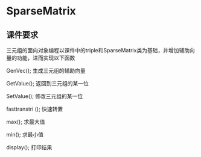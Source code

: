 # SparseMatrix
## 课件要求
三元组的面向对象编程以课件中的triple和SparseMatrix类为基础，并增加辅助向量的功能，进而实现以下函数

GenVec();        生成三元组的辅助向量

GetValue();      返回到三元组的某一位

SetValue();      修改三元组的某一位

fasttranstri ();     快速转置

max();             求最大值

min();             求最小值

display();         打印结果
